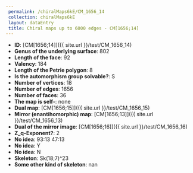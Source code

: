 ```yaml
--- 
 permalink: /chiralMaps6kE/CM_1656_14 
 collection: chiralMaps6kE
 layout: dataEntry
 title: Chiral maps up to 6000 edges - CM[1656;14]
---
```


- **ID**: [CM[1656;14]]({{ site.url }}/test/CM_1656_14)
- **Genus of the underlying surface**: 802
- **Length of the face**: 92
- **Valency**: 184
- **Length of the Petrie polygon**: 8
- **Is the automorphism group solvable?**: S
- **Number of vertices**: 18
- **Number of edges**: 1656
- **Number of faces**: 36
- **The map is self-**: none
- **Dual map**: [CM[1656;15]]({{ site.url }}/test/CM_1656_15)
- **Mirror (enantihomorphic) map**: [CM[1656;13]]({{ site.url }}/test/CM_1656_13)
- **Dual of the mirror image**: [CM[1656;16]]({{ site.url }}/test/CM_1656_16)
- **Z_q-Exponent?**: 2
- **No idea**:  93:13 47:13
- **No idea**: Y
- **No idea**: N
- **Skeleton**: Sk(18;7)^23
- **Some other kind of skeleton**: nan

